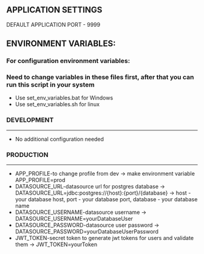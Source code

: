 ## APPLICATION SETTINGS

DEFAULT APPLICATION PORT - 9999

## ENVIRONMENT VARIABLES:

### For configuration environment variables:
### Need to change variables in these files first, after that you can run this script in your system

* Use set_env_variables.bat for Windows
* Use set_env_variables.sh for linux

### DEVELOPMENT 
***

* No additional configuration needed

### PRODUCTION
***

* APP_PROFILE-to change profile from dev -> make environment variable APP_PROFILE=prod
* DATASOURCE_URL-datasource url for postgres database -> DATASOURCE_URL=jdbc:postgres://{host}:{port}/{database} -> 
host - your database host, port - your database port, database - your database name
* DATASOURCE_USERNAME-datasource username -> DATASOURCE_USERNAME=yourDatabaseUser
* DATASOURCE_PASSWORD-datasource user password -> DATASOURCE_PASSWORD=yourDatabaseUserPassword
* JWT_TOKEN-secret token to generate jwt tokens for users and validate them -> JWT_TOKEN=yourToken